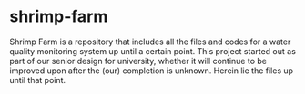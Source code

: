 # shrimp-farm
Shrimp Farm is a repository that includes all the files and codes for a water quality monitoring system up until a certain point. This project started out as part of our senior design for university, whether it will continue to be improved upon after the (our) completion is unknown. Herein lie the files up until that point. 
